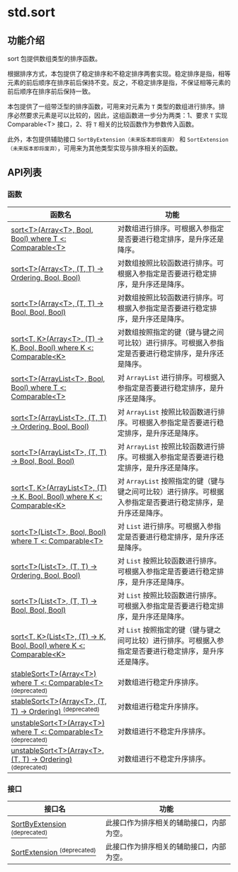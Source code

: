 # std.sort

## 功能介绍

sort 包提供数组类型的排序函数。

根据排序方式，本包提供了稳定排序和不稳定排序两套实现。稳定排序是指，相等元素的前后顺序在排序前后保持不变。反之，不稳定排序是指，不保证相等元素的前后顺序在排序前后保持一致。

本包提供了一组带泛型的排序函数，可用来对元素为 `T` 类型的数组进行排序。排序必然要求元素是可以比较的，因此，这组函数进一步分为两类：1、要求 `T` 实现 Comparable\<T> 接口，2、将 `T` 相关的比较函数作为参数传入函数。

此外，本包提供辅助接口 `SortByExtension（未来版本即将废弃）` 和 `SortExtension（未来版本即将废弃）`，可用来为其他类型实现与排序相关的函数。

## API列表

### 函数

|                 函数名              |                功能                 |
| --------------------------------- | ---------------------------------- |
| [sort\<T>(Array\<T>, Bool, Bool) where T <: Comparable\<T>](./sort_package_api/sort_package_funcs.md#func-sorttarrayt-bool-bool-where-t--comparablet)  | 对数组进行排序。可根据入参指定是否要进行稳定排序，是升序还是降序。 |
| [sort\<T>(Array\<T>, (T, T) -> Ordering, Bool, Bool)](./sort_package_api/sort_package_funcs.md#func-sorttarrayt-t-t---ordering-bool-bool)  | 对数组按照比较函数进行排序。可根据入参指定是否要进行稳定排序，是升序还是降序。 |
| [sort\<T>(Array\<T>, (T, T) -> Bool, Bool, Bool)](./sort_package_api/sort_package_funcs.md#func-sorttarrayt-t-t---bool-bool-bool)  | 对数组按照比较函数进行排序。可根据入参指定是否要进行稳定排序，是升序还是降序。 |
| [sort\<T, K>(Array\<T>, (T) -> K, Bool, Bool) where K <: Comparable\<K>](./sort_package_api/sort_package_funcs.md#func-sortt-karrayt-t---k-bool-bool-where-k--comparablek)  | 对数组按照指定的键（键与键之间可比较）进行排序。可根据入参指定是否要进行稳定排序，是升序还是降序。 |
| [sort\<T>(ArrayList\<T>, Bool, Bool) where T <: Comparable\<T>](./sort_package_api/sort_package_funcs.md#func-sorttarraylistt-bool-bool-where-t--comparablet)  | 对 `ArrayList` 进行排序。可根据入参指定是否要进行稳定排序，是升序还是降序。 |
| [sort\<T>(ArrayList\<T>, (T, T) -> Ordering, Bool, Bool)](./sort_package_api/sort_package_funcs.md#func-sorttarraylistt-t-t---ordering-bool-bool)  | 对 `ArrayList` 按照比较函数进行排序。可根据入参指定是否要进行稳定排序，是升序还是降序。 |
| [sort\<T>(ArrayList\<T>, (T, T) -> Bool, Bool, Bool)](./sort_package_api/sort_package_funcs.md#func-sorttarraylistt-t-t---bool-bool-bool)  | 对 `ArrayList` 按照比较函数进行排序。可根据入参指定是否要进行稳定排序，是升序还是降序。 |
| [sort\<T, K>(ArrayList\<T>, (T) -> K, Bool, Bool) where K <: Comparable\<K>](./sort_package_api/sort_package_funcs.md#func-sortt-karraylistt-t---k-bool-bool-where-k--comparablek)  | 对 `ArrayList` 按照指定的键（键与键之间可比较）进行排序。可根据入参指定是否要进行稳定排序，是升序还是降序。 |
| [sort\<T>(List\<T>, Bool, Bool) where T <: Comparable\<T>](./sort_package_api/sort_package_funcs.md#func-sorttlistt-bool-bool-where-t--comparablet)  | 对 `List` 进行排序。可根据入参指定是否要进行稳定排序，是升序还是降序。 |
| [sort\<T>(List\<T>, (T, T) -> Ordering, Bool, Bool)](./sort_package_api/sort_package_funcs.md#func-sorttlistt-t-t---ordering-bool-bool)  | 对 `List` 按照比较函数进行排序。可根据入参指定是否要进行稳定排序，是升序还是降序。 |
| [sort\<T>(List\<T>, (T, T) -> Bool, Bool, Bool)](./sort_package_api/sort_package_funcs.md#func-sorttlistt-t-t---bool-bool-bool)  | 对 `List` 按照比较函数进行排序。可根据入参指定是否要进行稳定排序，是升序还是降序。 |
| [sort\<T, K>(List\<T>, (T) -> K, Bool, Bool) where K <: Comparable\<K>](./sort_package_api/sort_package_funcs.md#func-sortt-klistt-t---k-bool-bool-where-k--comparablek)  | 对 `List` 按照指定的键（键与键之间可比较）进行排序。可根据入参指定是否要进行稳定排序，是升序还是降序。 |
| [stableSort\<T>(Array\<T>) where T <: Comparable\<T> <sup>(deprecated)</sup>](./sort_package_api/sort_package_funcs.md#func-stablesorttarrayt-where-t--comparablet-deprecated) | 对数组进行稳定升序排序。 |
| [stableSort\<T>(Array\<T>, (T, T) -> Ordering) <sup>(deprecated)</sup>](./sort_package_api/sort_package_funcs.md#func-stablesorttarrayt-t-t---ordering-deprecated) | 对数组进行稳定升序排序。 |
| [unstableSort\<T>(Array\<T>) where T <: Comparable\<T> <sup>(deprecated)</sup>](./sort_package_api/sort_package_funcs.md#func-unstablesorttarrayt-where-t--comparablet-deprecated) | 对数组进行不稳定升序排序。 |
| [unstableSort\<T>(Array\<T>, (T, T) -> Ordering) <sup>(deprecated)</sup>](./sort_package_api/sort_package_funcs.md#func-unstablesorttarrayt-t-t---ordering-deprecated) | 对数组进行不稳定升序排序。 |

### 接口

|                 接口名              |                功能                 |
| --------------------------------- | ---------------------------------- |
| [SortByExtension <sup>(deprecated)</sup>](./sort_package_api/sort_package_interfaces.md#interface-sortbyextensiont-deprecated) | 此接口作为排序相关的辅助接口，内部为空。 |
| [SortExtension <sup>(deprecated)</sup>](./sort_package_api/sort_package_interfaces.md#interface-sortextension-deprecated) | 此接口作为排序相关的辅助接口，内部为空。 |
